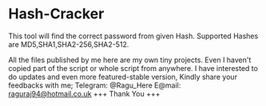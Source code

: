 # Hash-Cracker
This tool will find the correct password from given Hash. Supported Hashes are MD5,SHA1,SHA2-256,SHA2-512.

All the files published by me here are my own tiny projects. Even  I haven't copied part of the script or whole script from anywhere.
I have interested to do updates and even more featured-stable version, Kindly share your feedbacks with me;
Telegram: @Ragu_Here
E@mail: raguraj94@hotmail.co.uk
+++ Thank You +++
